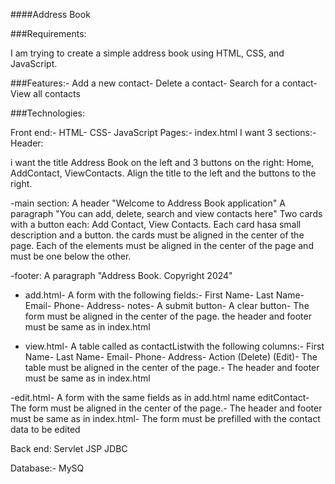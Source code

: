  ####Address Book

 ###Requirements:

 I am trying to create a simple address book using HTML, CSS, and
 JavaScript.

 ###Features:- Add a new contact- Delete a contact- Search for a contact- View all contacts

 ###Technologies:
 
 Front end:- HTML- CSS- JavaScript
 Pages:- index.html
 I want 3 sections:-Header:

 i want the title Address Book on the left and 3 buttons on the right:
 Home, AddContact, ViewContacts. Align the title to the left and the
 buttons to the right.
 
 -main section:
 A header "Welcome to Address Book application"
 A paragraph "You can add, delete, search and view contacts here"
 Two cards with a button each: Add Contact, View Contacts. Each
 card hasa small description and a button. the cards must be aligned in
 the center of the page.
 Each of the elements must be aligned in the center of the page and
 must be
one below the other.

-footer:
 A paragraph "Address Book. Copyright 2024"
 - add.html- A form with the following fields:- First Name- Last Name- Email- Phone- Address- notes- A submit button- A clear button- The form must be aligned in the center of the page.
 the header and footer must be same as in index.html

 - view.html- A table called as contactListwith the following columns:- First Name- Last Name- Email- Phone- Address- Action (Delete) (Edit)- The table must be aligned in the center of the page.- The header and footer must be same as in index.html
 
 -edit.html- A form with the same fields as in add.html name editContact- The form must be aligned in the center of the page.- The header and footer must be same as in index.html- The form must be prefilled with the contact data to be edited


 Back end:
 Servlet
 JSP
 JDBC

 
Database:- MySQ
